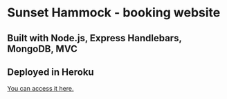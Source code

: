 # Sunset Hammock - booking website
## Built with Node.js, Express Handlebars, MongoDB, MVC
## Deployed in Heroku
[You can access it here.](https://radiant-sea-97053.herokuapp.com/)
